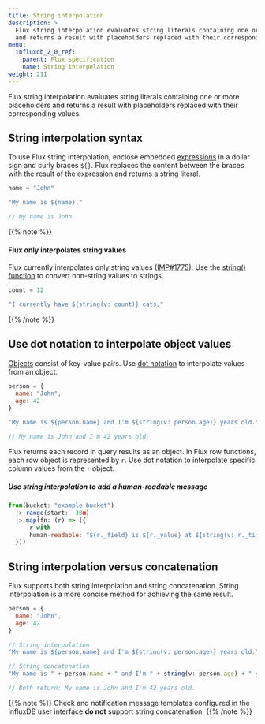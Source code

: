 ```yaml
---
title: String interpolation
description: >
  Flux string interpolation evaluates string literals containing one or more placeholders
  and returns a result with placeholders replaced with their corresponding values.
menu:
  influxdb_2_0_ref:
    parent: Flux specification
    name: String interpolation
weight: 211
---
```


Flux string interpolation evaluates string literals containing one or more placeholders
and returns a result with placeholders replaced with their corresponding values.

## String interpolation syntax
To use Flux string interpolation, enclose embedded [expressions](/v2.0/reference/flux/language/expressions/)
in a dollar sign and curly braces `${}`.
Flux replaces the content between the braces with the result of the expression and
returns a string literal.

```js
name = "John"

"My name is ${name}."

// My name is John.
```

{{% note %}}
#### Flux only interpolates string values
Flux currently interpolates only string values ([IMP#1775](https://github.com/influxdata/flux/issues/1775)).
Use the [string() function](/v2.0/reference/flux/stdlib/built-in/transformations/type-conversions/string/)
to convert non-string values to strings.

```js
count = 12

"I currently have ${string(v: count)} cats."
```
{{% /note %}}


## Use dot notation to interpolate object values
[Objects](/v2.0/reference/flux/language/expressions/#object-literals) consist of key-value pairs.
Use [dot notation](/v2.0/reference/flux/language/expressions/#member-expressions)
to interpolate values from an object.

```js
person = {
  name: "John",
  age: 42
}

"My name is ${person.name} and I'm ${string(v: person.age)} years old."

// My name is John and I'm 42 years old.
```

Flux returns each record in query results as an object.
In Flux row functions, each row object is represented by `r`.
Use dot notation to interpolate specific column values from the `r` object.

##### Use string interpolation to add a human-readable message
```js
from(bucket: "example-bucket")
  |> range(start: -30m)
  |> map(fn: (r) => ({
      r with
      human-readable: "${r._field} is ${r._value} at ${string(v: r._time)}."
  }))
```

## String interpolation versus concatenation
Flux supports both string interpolation and string concatenation.
String interpolation is a more concise method for achieving the same result.

```js
person = {
  name: "John",
  age: 42
}

// String interpolation
"My name is ${person.name} and I'm ${string(v: person.age)} years old."

// String concatenation
"My name is " + person.name + " and I'm " + string(v: person.age) + " years old."

// Both return: My name is John and I'm 42 years old.
```

{{% note %}}
Check and notification message templates configured in the InfluxDB user interface
**do not** support string concatenation.
{{% /note %}}
